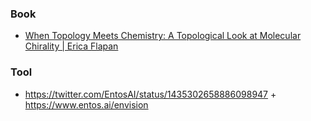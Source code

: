 ### Book

- [When Topology Meets Chemistry: A Topological Look at Molecular Chirality | Erica Flapan](https://www.amazon.com/When-Topology-Meets-Chemistry-Topological/dp/0521664829)

### Tool

- https://twitter.com/EntosAI/status/1435302658886098947 + https://www.entos.ai/envision